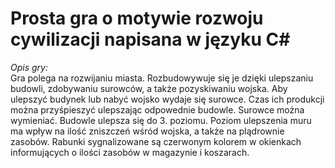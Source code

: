 # Prosta gra o motywie rozwoju cywilizacji napisana w języku C#  
*Opis gry:*  
Gra polega na rozwijaniu miasta. Rozbudowywuje się je dzięki ulepszaniu budowli, zdobywaniu surowców, a także pozyskiwaniu wojska. Aby ulepszyć budynek lub nabyć wojsko wydaje się surowce. Czas ich produkcji można przyśpieszyć ulepszając odpowednie budowle. Surowce można wymieniać. Budowle ulepsza się do 3. poziomu. Poziom ulepszenia muru ma wpływ na ilość zniszczeń wśród wojska, a także na plądrownie zasobów. Rabunki sygnalizowane są czerwonym kolorem w okienkach informujących o ilości zasobów w magazynie i koszarach.
